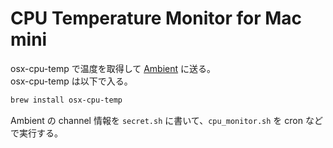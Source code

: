 # CPU Temperature Monitor for Mac mini

osx-cpu-temp で温度を取得して [Ambient](https://ambidata.io) に送る。  
osx-cpu-temp は以下で入る。

```sh
brew install osx-cpu-temp
```

Ambient の channel 情報を `secret.sh` に書いて、`cpu_monitor.sh` を cron などで実行する。
